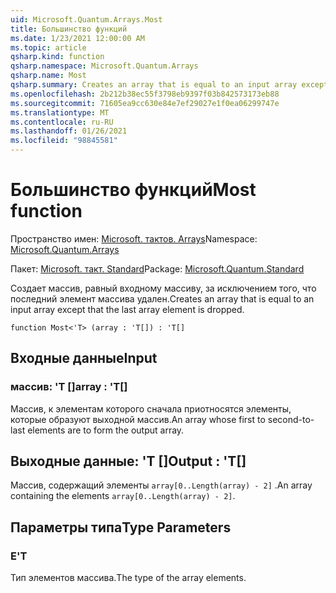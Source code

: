 ```yaml
---
uid: Microsoft.Quantum.Arrays.Most
title: Большинство функций
ms.date: 1/23/2021 12:00:00 AM
ms.topic: article
qsharp.kind: function
qsharp.namespace: Microsoft.Quantum.Arrays
qsharp.name: Most
qsharp.summary: Creates an array that is equal to an input array except that the last array element is dropped.
ms.openlocfilehash: 2b212b38ec55f3798eb9397f03b842573173eb88
ms.sourcegitcommit: 71605ea9cc630e84e7ef29027e1f0ea06299747e
ms.translationtype: MT
ms.contentlocale: ru-RU
ms.lasthandoff: 01/26/2021
ms.locfileid: "98845581"
---
```

# <a name="most-function"></a><span data-ttu-id="2552f-102">Большинство функций</span><span class="sxs-lookup"><span data-stu-id="2552f-102">Most function</span></span>

<span data-ttu-id="2552f-103">Пространство имен: [Microsoft. тактов. Arrays](xref:Microsoft.Quantum.Arrays)</span><span class="sxs-lookup"><span data-stu-id="2552f-103">Namespace: [Microsoft.Quantum.Arrays](xref:Microsoft.Quantum.Arrays)</span></span>

<span data-ttu-id="2552f-104">Пакет: [Microsoft. такт. Standard](https://nuget.org/packages/Microsoft.Quantum.Standard)</span><span class="sxs-lookup"><span data-stu-id="2552f-104">Package: [Microsoft.Quantum.Standard](https://nuget.org/packages/Microsoft.Quantum.Standard)</span></span>


<span data-ttu-id="2552f-105">Создает массив, равный входному массиву, за исключением того, что последний элемент массива удален.</span><span class="sxs-lookup"><span data-stu-id="2552f-105">Creates an array that is equal to an input array except that the last array element is dropped.</span></span>

```qsharp
function Most<'T> (array : 'T[]) : 'T[]
```


## <a name="input"></a><span data-ttu-id="2552f-106">Входные данные</span><span class="sxs-lookup"><span data-stu-id="2552f-106">Input</span></span>

### <a name="array--t"></a><span data-ttu-id="2552f-107">массив: 'T []</span><span class="sxs-lookup"><span data-stu-id="2552f-107">array : 'T[]</span></span>

<span data-ttu-id="2552f-108">Массив, к элементам которого сначала приотносятся элементы, которые образуют выходной массив.</span><span class="sxs-lookup"><span data-stu-id="2552f-108">An array whose first to second-to-last elements are to form the output array.</span></span>



## <a name="output--t"></a><span data-ttu-id="2552f-109">Выходные данные: 'T []</span><span class="sxs-lookup"><span data-stu-id="2552f-109">Output : 'T[]</span></span>

<span data-ttu-id="2552f-110">Массив, содержащий элементы `array[0..Length(array) - 2]` .</span><span class="sxs-lookup"><span data-stu-id="2552f-110">An array containing the elements `array[0..Length(array) - 2]`.</span></span>

## <a name="type-parameters"></a><span data-ttu-id="2552f-111">Параметры типа</span><span class="sxs-lookup"><span data-stu-id="2552f-111">Type Parameters</span></span>

### <a name="t"></a><span data-ttu-id="2552f-112">Е</span><span class="sxs-lookup"><span data-stu-id="2552f-112">'T</span></span>

<span data-ttu-id="2552f-113">Тип элементов массива.</span><span class="sxs-lookup"><span data-stu-id="2552f-113">The type of the array elements.</span></span>
